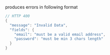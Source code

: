 produces errors in following format
```go
// HTTP 400
{
  "message": "Invalid Data",
  "fields": {
    "email": "must be a valid email address",
    "password": "must be min 3 chars length"
  }
}
```
